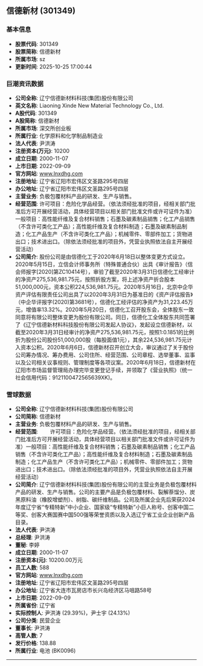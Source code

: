 ## 信德新材 (301349)

### 基本信息

- **股票代码**: 301349
- **股票简称**: 信德新材
- **所属市场**: sz
- **更新时间**: 2025-10-25 17:00:44

### 巨潮资讯数据

- **公司全称**: 辽宁信德新材料科技(集团)股份有限公司
- **英文名称**: Liaoning Xinde New Material Technology Co., Ltd.
- **A股代码**: 301349
- **A股简称**: 信德新材
- **所属市场**: 深交所创业板
- **所属行业**: 化学原料和化学制品制造业
- **法人代表**: 尹洪涛
- **注册资本(万元)**: 10200
- **成立日期**: 2000-11-07
- **上市日期**: 2022-09-09
- **官方网站**: www.lnxdhg.com
- **注册地址**: 辽宁省辽阳市宏伟区文圣路295号四层
- **办公地址**: 辽宁省辽阳市宏伟区文圣路295号四层
- **主营业务**: 负极包覆材料产品的研发、生产与销售。
- **经营范围**: 许可项目：危险化学品经营。（依法须经批准的项目，经相关部门批准后方可开展经营活动，具体经营项目以相关部门批准文件或许可证件为准）一般项目：高性能纤维及复合材料销售；石墨及碳素制品销售；化工产品销售（不含许可类化工产品）；高性能纤维及复合材料制造；石墨及碳素制品制造；化工产品生产（不含许可类化工产品）；机械零件、零部件加工；货物进出口；技术进出口。（除依法须经批准的项目外，凭营业执照依法自主开展经营活动）
- **公司简介**: 股份公司是由信德化工于2020年6月18日以整体变更方式设立。2020年5月15日，立信会计师事务所（特殊普通合伙）出具《审计报告》（信会师报字[2020]第ZC10414号），审验了截至2020年3月31日信德化工经审计的净资产275,536,981.75元，按照折股方案，将上述净资产折合股本51,000,000元，资本公积224,536,981.75元。2020年5月16日，北京中企华资产评估有限责任公司出具了以2020年3月31日为基准日的《资产评估报告》（中企华评报字(2020)第3681号），信德化工经评估的净资产为31,223.45万元，增值率13.32%。2020年5月20日，信德化工召开股东会，全体股东一致同意将有限公司整体变更为股份有限公司。同日，信德化工全体股东共同签署了《辽宁信德新材料科技股份有限公司发起人协议》，发起设立信德新材，以截至2020年3月31日经审计的净资产275,536,981.75元，按照1:0.1851的比例折为股份公司股份51,000,000股（每股面值1元），其余224,536,981.75元计入资本公积。2020年6月6日，信德新材召开创立大会，审议通过了关于股份公司筹办情况、筹办费用、公司住所、经营范围、公司章程、选举董事、监事以及公司相关议事规则、管理制度等各项议案。2020年6月18日，信德新材在辽阳市市场监督管理局办理完毕变更登记手续，并领取了《营业执照》（统一社会信用代码：9121100472565639XK)。

### 雪球数据

- **公司全称**: 辽宁信德新材料科技(集团)股份有限公司
- **公司简称**: 信德新材
- **主营业务**: 负极包覆材料产品的研发、生产与销售。
- **经营范围**: 　　许可项目：危险化学品经营。（依法须经批准的项目，经相关部门批准后方可开展经营活动，具体经营项目以相关部门批准文件或许可证件为准）一般项目：高性能纤维及复合材料销售；石墨及碳素制品销售；化工产品销售（不含许可类化工产品）；高性能纤维及复合材料制造；石墨及碳素制品制造；化工产品生产（不含许可类化工产品）；机械零件、零部件加工；货物进出口；技术进出口。（除依法须经批准的项目外，凭营业执照依法自主开展经营活动）
- **公司简介**: 辽宁信德新材料科技(集团)股份有限公司的主营业务是负极包覆材料产品的研发、生产与销售。公司的主要产品是负极包覆材料、裂解萘馏分、炭黑原料油（橡胶增塑剂）、树脂、碳纤维制品。公司及所属企业先后荣获2024年度辽宁省“专精特新”中小企业、国家级“专精特新”小巨人称号、创客中国二等奖、创客大赛国赛中国500强等荣誉资质以及入选辽宁省工业企业创新产品目录。
- **法人代表**: 尹洪涛
- **总经理**: 尹洪涛
- **董秘**: 李婷
- **成立日期**: 2000-11-07
- **注册资本(元)**: 10200.00万元
- **员工人数**: 588
- **官方网站**: www.lnxdhg.com
- **注册地址**: 辽宁省辽阳市宏伟区文圣路295号四层
- **办公地址**: 辽宁省大连市瓦房店市长兴岛经济区马咀路58号
- **上市日期**: 2022-09-09
- **所属省份**: 辽宁省
- **实际控制人**: 尹洪涛 (29.39%)，尹士宇 (24.13%)
- **公司分类**: 民营企业
- **董事长**: 尹洪涛
- **高管人数**: 7
- **发行价格**: 138.88
- **所属行业**: 电池 (BK0096)

---